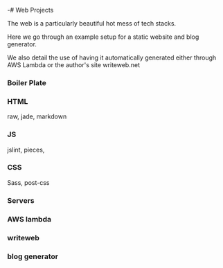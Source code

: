 -# Web Projects

The web is a particularly beautiful hot mess of tech stacks. 

Here we go through an example setup for a static website and blog generator. 

We also detail the use of having it automatically generated either through AWS Lambda or the author's site writeweb.net

### Boiler Plate



### HTML

raw, jade, markdown

### JS

jslint, pieces, 

### CSS

Sass, post-css

###  Servers

### AWS lambda

### writeweb

### blog generator